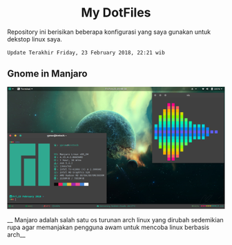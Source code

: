 <h1>
<bold>
<center>
My DotFiles
</center>
</bold>
</h1>

Repository ini berisikan beberapa konfigurasi yang saya gunakan untuk dekstop linux saya.

```
Update Terakhir Friday, 23 February 2018, 22:21 wib

```

## Gnome in Manjaro
![ss1](/Screenshoot/ss1.png)

__ Manjaro adalah salah satu os turunan arch linux yang dirubah sedemikian rupa agar memanjakan pengguna awam untuk mencoba linux berbasis arch__

